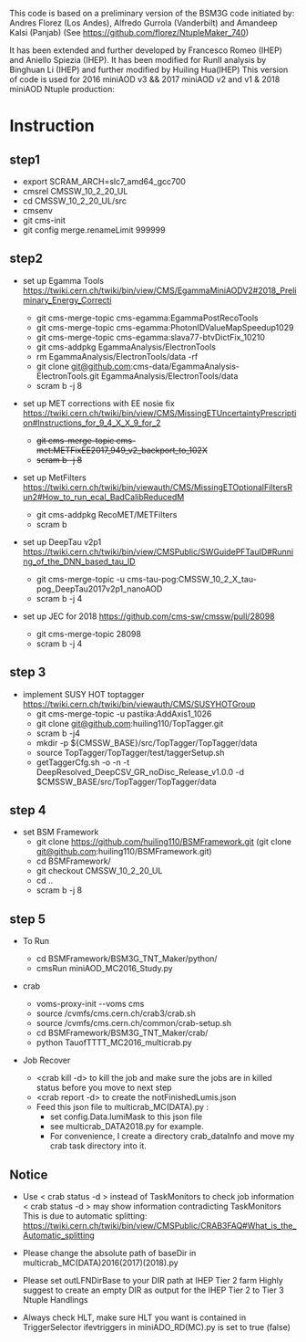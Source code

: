

This code is based on a preliminary version of the BSM3G code initiated by:
Andres Florez (Los Andes), Alfredo Gurrola (Vanderbilt) and Amandeep Kalsi (Panjab) 
(See https://github.com/florez/NtupleMaker_740)

It has been extended and further developed by Francesco Romeo (IHEP) and Aniello Spiezia (IHEP).
It has been modified for RunII analysis by Binghuan Li (IHEP) and further modified by Huiling Hua(IHEP)
This version of code is used for 2016 miniAOD v3 && 2017 miniAOD v2 and v1 & 2018 miniAOD  Ntuple production:


# Instruction
## step1
- export SCRAM_ARCH=slc7_amd64_gcc700
- cmsrel CMSSW_10_2_20_UL
- cd CMSSW_10_2_20_UL/src
- cmsenv
- git cms-init
- git config merge.renameLimit 999999

## step2
- set up Egamma Tools https://twiki.cern.ch/twiki/bin/view/CMS/EgammaMiniAODV2#2018_Preliminary_Energy_Correcti 
  - git cms-merge-topic cms-egamma:EgammaPostRecoTools 
  - git cms-merge-topic cms-egamma:PhotonIDValueMapSpeedup1029 
  - git cms-merge-topic cms-egamma:slava77-btvDictFix_10210 
  - git cms-addpkg EgammaAnalysis/ElectronTools
  - rm EgammaAnalysis/ElectronTools/data -rf
  - git clone git@github.com:cms-data/EgammaAnalysis-ElectronTools.git EgammaAnalysis/ElectronTools/data
  - scram b -j 8
        
- set up MET corrections with EE nosie fix https://twiki.cern.ch/twiki/bin/view/CMS/MissingETUncertaintyPrescription#Instructions_for_9_4_X_X_9_for_2
  - ~~git cms-merge-topic cms-met:METFixEE2017_949_v2_backport_to_102X~~
  - ~~scram b -j 8~~

- set up MetFilters https://twiki.cern.ch/twiki/bin/viewauth/CMS/MissingETOptionalFiltersRun2#How_to_run_ecal_BadCalibReducedM
  - git cms-addpkg RecoMET/METFilters
  - scram b

- set up DeepTau v2p1 https://twiki.cern.ch/twiki/bin/view/CMSPublic/SWGuidePFTauID#Running_of_the_DNN_based_tau_ID
  - git cms-merge-topic -u cms-tau-pog:CMSSW_10_2_X_tau-pog_DeepTau2017v2p1_nanoAOD
  - scram b -j 4

- set up JEC for 2018 https://github.com/cms-sw/cmssw/pull/28098
  - git cms-merge-topic 28098
  - scram b -j 4
## step 3
- implement SUSY HOT toptagger https://twiki.cern.ch/twiki/bin/viewauth/CMS/SUSYHOTGroup
  - git cms-merge-topic -u pastika:AddAxis1_1026
  - git clone git@github.com:huiling110/TopTagger.git
  - scram b -j4
  - mkdir -p ${CMSSW_BASE}/src/TopTagger/TopTagger/data
  - source TopTagger/TopTagger/test/taggerSetup.sh
  - getTaggerCfg.sh -o -n -t DeepResolved_DeepCSV_GR_noDisc_Release_v1.0.0 -d $CMSSW_BASE/src/TopTagger/TopTagger/data
 
  
## step 4
- set BSM Framework
  - git clone https://github.com/huiling110/BSMFramework.git (git clone git@github.com:huiling110/BSMFramework.git)
  - cd BSMFramework/
  - git checkout CMSSW_10_2_20_UL
  - cd ..
  - scram b -j 8


## step 5
- To Run 
  - cd BSMFramework/BSM3G_TNT_Maker/python/
  - cmsRun miniAOD_MC2016_Study.py
- crab
  - voms-proxy-init --voms cms
  - source /cvmfs/cms.cern.ch/crab3/crab.sh
  - source /cvmfs/cms.cern.ch/common/crab-setup.sh
  - cd BSMFramework/BSM3G_TNT_Maker/crab/
  - python TauofTTTT_MC2016_multicrab.py

- Job Recover
  - <crab kill -d> to kill the job and make sure the jobs are in killed status before you move to next step
  - <crab report -d> to create the notFinishedLumis.json
  - Feed this json file to multicrab_MC(DATA).py : 
     - set config.Data.lumiMask to this json file
     - see multicrab_DATA2018.py for example.
     - For convenience, I create a directory crab_dataInfo and move my crab task directory into it.



## Notice 
- Use < crab status -d > instead of TaskMonitors to check job information 
  < crab status -d > may show information contradicting TaskMonitors
  This is due to automatic splitting:
  https://twiki.cern.ch/twiki/bin/view/CMSPublic/CRAB3FAQ#What_is_the_Automatic_splitting
  

- Please change the absolute path of baseDir in multicrab_MC(DATA)2016(2017)(2018).py
- Please set outLFNDirBase to your DIR path at IHEP Tier 2 farm
  Highly suggest to create an empty DIR as output for the IHEP Tier 2 to Tier 3 Ntuple Handlings

- Always check HLT, make sure
    HLT you want is contained in TriggerSelector
    ifevtriggers in miniADO_RD(MC).py is set to true (false)

 
